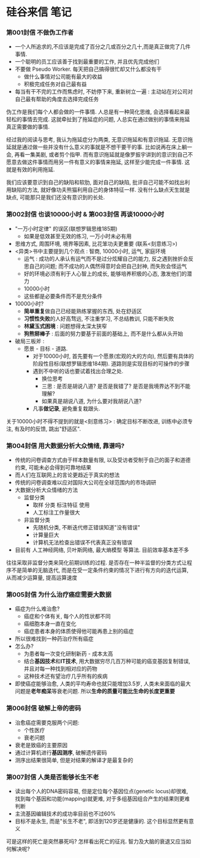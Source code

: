 # 硅谷来信 笔记

### 第001封信 不做伪工作者

- 一个人所追求的,不应该是完成了百分之几或百分之几十,而是真正做完了几件事情. 
- 一个聪明的员工应该善于找到最重要的工作, 并且优先完成他们
- 不要做 Pseudo Worker. 每天把自己搞得很忙却又什么都没有干
  - 做什么事情对公司能有最大的收益
  - 积极完成任务对自己最有益
- 每当有干不完的工作而焦虑时, 不妨停下来, 重新树立一遍 : 主动站在对公司对自己最有帮助的角度去选择完成任务

伪工作是我们每个人都会做的一件事情. 人总是有一种简化思维, 会选择看起来最轻松的事情去完成. 这就牵扯到了拖延症的问题, 人总实在通过做别的事情来拖延真正需要做的事情. 

经过我的阅读与思考, 我认为拖延症分为两类, 无意识拖延和有意识拖延. 无意识拖延就是通过做一些并没有什么意义的事就是不想干要干的事. 比如说再在床上躺一会, 再看一集美剧, 或者剪个指甲. 而有意识拖延就是像罗振宇讲到的意识到自己不愿意去做这件事情而用另一件有意义的事情来拖延, 这样至少能完成一件事情. 这就是有效的利用拖延.

我们应该要意识到自己的缺陷和软肋, 面对自己的缺陷, 批评自己可能不如找出利用缺陷的方法, 就好像功夫熊猫利用自己的身体特征一样. 没有什么缺点天生就是缺点, 可能那只是我们还没有意识到的长处.



### 第002封信 也谈10000小时 & 第003封信 再谈10000小时

- "一万小时定律" 的误区(联想罗辑思维185期)
  - 如果是低效甚至无效的练习, 一万小时未必有用
- 思维方式, 周围环境, 境界等因素, 比花笨功夫更重要 (联系<刻意练习>)
- <异类>书中主要提到几个观点 : 智商, 10000小时, 运气, 家庭环境
  - 运气 : 成功的人承认有运气而不是过分炫耀自己的能力, 反之遇到挫折会反思自己的问题; 而不成功的人偶然得意时会把自己封神, 而失败会怪运气
  - 好的环境必须有利于人心智上的成长, 能够培养积极的心态, 激发他们的潜力
  - 10000小时
  - 这些都是必要条件而不是充分条件
- 10000小时?
  - **简单重复**做自己已经能熟练掌握的东西, 处在舒适区
  - **习惯性失败**的人好高骛远, 不注重学习, 不总结教训, 只能不断失败
  - **林黛玉式困境** : 问题想得太深太狭窄
  - **狗熊掰棒子** : 后面的努力要基于前面的基础上, 而不是什么都从头开始
- 破局三板斧 : 
  - 愿景 - 目标 - 道路.
    - 对于10000小时, 首先要有一个愿景(宏观的大的方向), 然后要有具体的阶段性目标(联想罗辑思维184期). 道路则是实现目标的可操作的步骤
    - 遇到不中听的话也要试着找出合理之处.
      - 换位思考
      - 三思 : 是否是胡说八道? 是否是我错了? 是否是我境界达不到不能理解? 
      - 如果真是胡说八道, 为什么要对我胡说八道?
    - 凡事**做记录**, 避免重复栽跟头.

关于10000小时不得不提到的就是<刻意练习> : 确定目标不断改进, 训练中必须专注, 有及时的反馈, 跳出"舒适区". 



### 第004封信 用大数据分析大众情绪, 靠谱吗?

- 传统的问卷调查方式由于样本数量有限, 以及受访者受制于自己的面子和道德约束, 可能未必会得到可靠地结果
- 而人们在互联网上的言论更趋近于真实的想法
- 传统的问卷调查难以应对国际大公司在全球范围内的市场调研
- 大数据分析大众情绪的方法
  - 监督分类
    - 取样 分类 标注特征 使用
    - 人工标注工作量很大
  - 非监督分类
    - 先随机分类, 不断迭代修正错误知道"没有错误"
    - 计算量巨大
    - 计算机无法检查出错误不代表真正没有错误
- 目前有 人工神经网络, 贝叶斯网络, 最大熵模型 等算法. 目前效率基本差不多

往往采取非监督分类来简化前期训练的过程. 是否存在一种半监督的分类方式让程序不是简单的无脑迭代, 而是在受一定条件约束的情况下进行有方向的迭代运算, 从而减少运算量, 提高运算速度



### 第005封信 为什么治疗癌症需要大数据

- 癌症为什么难治愈?
  - 癌症和个体有关, 每个人的性状都不同
  - 癌细胞本身一直在变化
  - 癌症患者本身的体质使得他可能再患上别的癌症
- 所以很难找到一种药治疗所有癌症
- 怎么办?
  - 为患者每一次变化研制新药 - 成本太高
  - 结合**基因技术**和**IT技术**, 用大数据穷尽几百万种可能的癌变基因复制错误, 并且对每一种找到相对应的药物
  - 这种技术还有望治疗几乎所有的疾病
- 即使癌症能够治愈, 人类的平均寿命也就只能增加3.5岁, 人类未来面临的最大问题是**老年痴呆**等衰老问题. 所以**生命的质量可能比生命的长度更重要**



### 第006封信 破解上帝的密码

- 治愈癌症需要克服两个问题:
  - 个性医疗
  - 衰老问题
- 衰老是致癌的主要原因
- 通过计算机进行**基因测序**, 破解遗传密码
- 测序出结果很简单, 但是对结果的解译才是最复杂的



### 第007封信 人类是否能够长生不老

- 读出每个人的DNA密码容易, 但是定位每个基因位点(genetic locus)却很难, 找到每个基因和功能(mapping)就更难, 对于多组基因组合产生的结果则更难判断
- 主流基因编辑技术的成功率目前也不过60%
- 目标不是永生, 而是"长生不老", 即活到120岁还是健康的. 这个目标显然更有意义

可是这样的死亡是突然暴死吗? 怎样看出死亡的征兆. 智力及大脑的衰退又应当如何解决呢? 

